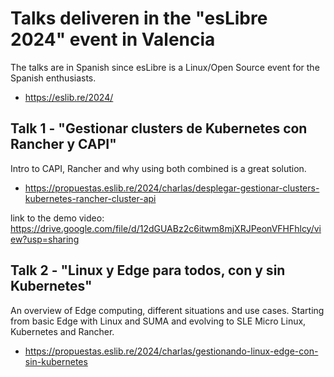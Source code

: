 # Talks deliveren in the "esLibre 2024" event in Valencia 

The talks are in Spanish since esLibre is a Linux/Open Source event for the Spanish enthusiasts.

- https://eslib.re/2024/

## Talk 1 - "Gestionar clusters de Kubernetes con Rancher y CAPI"
Intro to CAPI, Rancher and why using both combined is a great solution.

- https://propuestas.eslib.re/2024/charlas/desplegar-gestionar-clusters-kubernetes-rancher-cluster-api

link to the demo video: https://drive.google.com/file/d/12dGUABz2c6itwm8mjXRJPeonVFHFhlcy/view?usp=sharing 

## Talk 2 - "Linux y Edge para todos, con y sin Kubernetes"
An overview of Edge computing, different situations and use cases. Starting from basic Edge with Linux and SUMA and evolving to SLE Micro Linux, Kubernetes and Rancher.
- https://propuestas.eslib.re/2024/charlas/gestionando-linux-edge-con-sin-kubernetes
